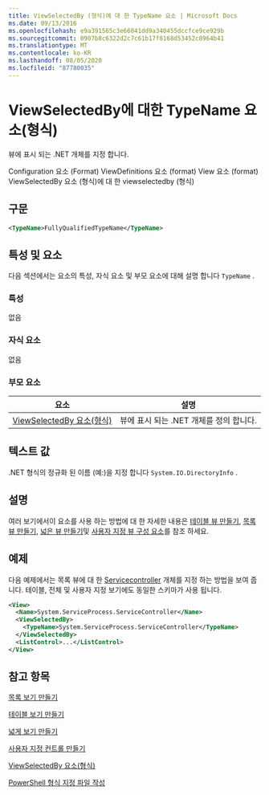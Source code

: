 ```yaml
---
title: ViewSelectedBy (형식)에 대 한 TypeName 요소 | Microsoft Docs
ms.date: 09/13/2016
ms.openlocfilehash: e9a391565c3e66041dd9a340455dccfce9ce929b
ms.sourcegitcommit: 0907b8c6322d2c7c61b17f8168d53452c8964b41
ms.translationtype: MT
ms.contentlocale: ko-KR
ms.lasthandoff: 08/05/2020
ms.locfileid: "87780035"
---
```

# <a name="typename-element-for-viewselectedby-format"></a>ViewSelectedBy에 대한 TypeName 요소(형식)

뷰에 표시 되는 .NET 개체를 지정 합니다.

Configuration 요소 (Format) ViewDefinitions 요소 (format) View 요소 (format) ViewSelectedBy 요소 (형식)에 대 한 viewselectedby (형식)

## <a name="syntax"></a>구문

```xml
<TypeName>FullyQualifiedTypeName</TypeName>
```

## <a name="attributes-and-elements"></a>특성 및 요소

다음 섹션에서는 요소의 특성, 자식 요소 및 부모 요소에 대해 설명 합니다 `TypeName` .

### <a name="attributes"></a>특성

없음

### <a name="child-elements"></a>자식 요소

없음

### <a name="parent-elements"></a>부모 요소

|요소|설명|
|-------------|-----------------|
|[ViewSelectedBy 요소(형식)](./viewselectedby-element-format.md)|뷰에 표시 되는 .NET 개체를 정의 합니다.|

## <a name="text-value"></a>텍스트 값

.NET 형식의 정규화 된 이름 (예:)을 지정 합니다 `System.IO.DirectoryInfo` .

## <a name="remarks"></a>설명

여러 보기에서이 요소를 사용 하는 방법에 대 한 자세한 내용은 [테이블 뷰 만들기](./creating-a-table-view.md), [목록 뷰 만들기](./creating-a-list-view.md), [넓은 뷰 만들기](./creating-a-wide-view.md)및 [사용자 지정 뷰 구성 요소](./creating-custom-controls.md)를 참조 하세요.

## <a name="example"></a>예제

다음 예제에서는 목록 뷰에 대 한 [Servicecontroller](/dotnet/api/System.ServiceProcess.ServiceController) 개체를 지정 하는 방법을 보여 줍니다. 테이블, 전체 및 사용자 지정 보기에도 동일한 스키마가 사용 됩니다.

```xml
<View>
  <Name>System.ServiceProcess.ServiceController</Name>
  <ViewSelectedBy>
    <TypeName>System.ServiceProcess.ServiceController</TypeName>
  </ViewSelectedBy>
  <ListControl>...</ListControl>
</View>
```

## <a name="see-also"></a>참고 항목

[목록 보기 만들기](./creating-a-list-view.md)

[테이블 보기 만들기](./creating-a-table-view.md)

[넓게 보기 만들기](./creating-a-wide-view.md)

[사용자 지정 컨트롤 만들기](./creating-custom-controls.md)

[ViewSelectedBy 요소(형식)](./viewselectedby-element-format.md)

[PowerShell 형식 지정 파일 작성](./writing-a-powershell-formatting-file.md)
